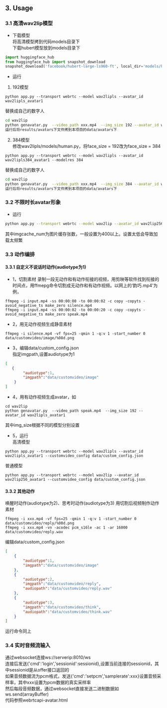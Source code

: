 
## 3. Usage

### 3.1 高清wav2lip模型
- 下载模型  
将高清模型拷到代码models目录下    
下载hubert模型放到models目录下
```python
import huggingface_hub
from huggingface_hub import snapshot_download
snapshot_download('facebook/hubert-large-ls960-ft', local_dir='models/hubert-large-ls960-ft')
```
- 运行
1. 192模型  
```
python app.py --transport webrtc --model wav2lipls --avatar_id wav2lipls_avatar1
```   
 替换成自己的数字人
```bash
cd wav2lip
python genavatar.py  --video_path xxx.mp4  --img_size 192 --avatar_id wav2lipls_avatar1
运行后将results/avatars下文件拷到本项目的data/avatars下
```
2. 384模型  
修改wav2lipls/models/human.py，将face_size = 192改为face_size = 384
```  
python app.py --transport webrtc --model wav2lipls --avatar_id wav2lipls384_avatar1 --modelres 384
```  
替换成自己的数字人
```bash
cd wav2lip
python genavatar.py  --video_path xxx.mp4  --img_size 384 --avatar_id wav2lipls384_avatar1
运行后将results/avatars下文件拷到本项目的data/avatars下
```

### 3.2 不限时长avatar形象
- 运行
```bash
python app.py --transport webrtc --model wav2lip --avatar_id wav2lip256_avatar1 --imgcache_num 400
```
其中imgcache_num为图片缓存张数，一般设置为400以上。设置太低会导致加载太频繁



### 3.3 动作编排
#### 3.3.1 自定义不说话时动作(audiotype为1)
- 1，切割素材
录制一段无动作和有动作衔接的视频，用剪映等软件找到衔接的时间点，用ffmepg命令切割成无动作和有动作视频。以网上的‘韵巧.mp4’为例，
```
ffmpeg -i input.mp4 -ss 00:00:00 -to 00:00:02 -c copy -copyts -avoid_negative_ts make_zero silence.mp4
ffmpeg -i input.mp4 -ss 00:00:02 -to 00:00:20 -c copy -copyts -avoid_negative_ts make_zero speak.mp4
```
- 2，用无动作视频生成静音素材
```
ffmpeg -i silence.mp4 -vf fps=25 -qmin 1 -q:v 1 -start_number 0 data/customvideo/image/%08d.png
```
- 3，编辑data/custom_config.json  
指定imgpath,设置audiotype为1
```json
[
   {
        "audiotype":1, 
        "imgpath":"data/customvideo/image"
    }
]
```
- 4，用有动作视频生成avatar，如
```
cd wav2lip
python genavatar.py  --video_path speak.mp4  --img_size 192 --avatar_id wav2lipls_avatar1
```
其中img_size根据不同的模型分别设置

- 5，运行  
高清模型
```
python app.py --transport webrtc --model wav2lipls --avatar_id wav2lipls_avatar1 --customvideo_config data/custom_config.json
```
普通模型
```
python app.py --transport webrtc --model wav2lip --avatar_id wav2lip256_avatar1 --customvideo_config data/custom_config.json
```
#### 3.3.2 其他动作  
唤醒时动作(audiotype为2)、思考时动作(audiotype为3) 
用切割后视频制作动作素材 
```
ffmpeg -i xxx.mp4 -vf fps=25 -qmin 1 -q:v 1 -start_number 0 data/customvideo/reply/%08d.png
ffmpeg -i xxx.mp4 -vn -acodec pcm_s16le -ac 1 -ar 16000 data/customvideo/reply.wav
```
编辑data/custom_config.json  
```json
[
    {
        "audiotype":1, 
        "imgpath":"data/customvideo/image"
    },
    {
        "audiotype":2, 
        "imgpath":"data/customvideo/reply",
        "audiopath":"data/customvideo/reply.wav"
    },
    {
        "audiotype":3, 
        "imgpath":"data/customvideo/think",
        "audiopath":"data/customvideo/think.wav"
    }
]
```
运行命令同上


### 3.4 实时音频流输入
通过websocket连接ws://serverip:8010/ws  
连接后发送{'cmd':'login','sessionid':sessionid},设置当前连接的sessionid，其中sessionid是从offer接口返回的  
如果音频数据流为pcm格式，发送{'cmd':'setpcm','samplerate':xxx}设置音频采样率，其中xxx设置为pcm数据的真实采样率  
然后每段音频数据，通过websocket直接发送二进制数据如ws.send(arrayBuffer)  
代码参照webrtcapi-avatar.html